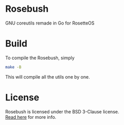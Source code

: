 # Rosebush
GNU coreutils remade in Go for RosetteOS 

# Build
To compile the Rosebush, simply  
```sh
make -B
```  
This will compile all the utils one by one.

# License
Rosebush is licensed under the BSD 3-Clause license.  
[Read here](LICENSE) for more info.
